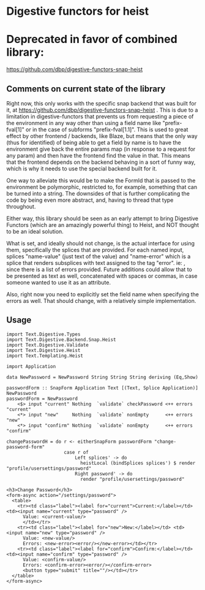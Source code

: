 # Digestive functors for heist

# Deprecated in favor of combined library:
https://github.com/dbp/digestive-functors-snap-heist

## Comments on current state of the library
Right now, this only works with the specific snap backend that was built for it, at https://github.com/dbp/digestive-functors-snap-heist . This is due to a limitation in digestive-functors that prevents us from requesting a piece of the environment in any way other than using a field name like "prefix-fval[1]" or in the case of subforms "prefix-fval[1.1]". This is used to great effect by other frontend / backends, like Blaze, but means that the only way (thus for identified) of being able to get a field by name is to have the environment give back the entire params map (in response to a request for any param) and then have the frontend find the value in that. This means that the frontend depends on the backend behaving in a sort of funny way, which is why it needs to use the special backend built for it.

One way to alleviate this would be to make the FormId that is passed to the environment be polymorphic, restricted to, for example, something that can be turned into a string. The downsides of that is further complicating the code by being even more abstract, and, having to thread that type throughout.

Either way, this library should be seen as an early attempt to bring Digestive Functors (which are an amazingly powerful thing) to Heist, and NOT thought to be an ideal solution. 

What is set, and ideally should not change, is the actual interface for using them, specifically the splices that are provided. For each named input, splices "name-value" (just text of the value) and "name-error" which is a splice that renders subsplices with text assigned to the tag "error". ie: <name-error><error/></name-error>, since there is a list of errors provided. Future additions could allow that to be presented as text as well, concatenated with spaces or commas, in case someone wanted to use it as an attribute.

Also, right now you need to explicitly set the field name when specifying the errors as well. That should change, with a relatively simple implementation.

## Usage
    import Text.Digestive.Types
    import Text.Digestive.Backend.Snap.Heist
    import Text.Digestive.Validate
    import Text.Digestive.Heist
    import Text.Templating.Heist
    
    import Application
    
    data NewPassword = NewPassword String String String deriving (Eq,Show)
    
    passwordForm :: SnapForm Application Text [(Text, Splice Application)] NewPassword
    passwordForm = NewPassword
        <$> input "current" Nothing  `validate` checkPassword <++ errors "current"
        <*> input "new"     Nothing  `validate` nonEmpty      <++ errors "new"
        <*> input "confirm" Nothing  `validate` nonEmpty      <++ errors "confirm"
        
    changePasswordH = do r <- eitherSnapForm passwordForm "change-password-form"
                         case r of
                             Left splices' -> do
                               heistLocal (bindSplices splices') $ render "profile/usersettings/password"
                             Right password' -> do
                               render "profile/usersettings/password"

    <h3>Change Password</h3>
    <form-async action="/settings/password">
      <table>
        <tr><td class="label"><label for="current">Current:</label></td> <td><input name="current" type="password" />
          Value: <current-value/>
          </td></tr>
        <tr><td class="label"><label for="new">New:</label></td> <td><input name="new" type="password" />
          Value: <new-value/>
          Errors: <new-error><error/></new-error></td></tr>
        <tr><td class="label"><label for="confirm">Confirm:</label></td> <td><input name="confirm" type="password" />
          Value: <confirm-value/>
          Errors: <confirm-error><error/></confirm-error>
          <button type="submit" title=""/></td></tr>
      </table>
    </form-async>

